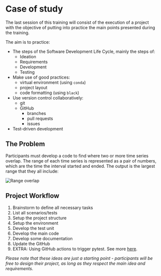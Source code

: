 # Case of study

The last session of this training will consist of the execution of a project
with the objective of putting into practice the main points presented during the
training.

The aim is to practice:

- The steps of the Software Development Life Cycle, mainly the steps of:
  - Ideation
  - Requirements
  - Development
  - Testing
- Make use of good practices:
  - virtual environment (using `conda`)
  - project layout
  - code formatting (using `black`)
- Use version control collaboratively:
  - git
  - GitHub
    - branches
    - pull requests
    - issues
- Test-driven development

## The Problem

Participants must develop a code to find where two or more time series overlap.
The range of each time series is represented as a pair of numbers,
which are the time the interval started and ended.
The output is the largest range that they all include:

![Range overlap](../assets/img/project/range_overlap.png)

## Project Workflow

1. Brainstorm to define all necessary tasks
2. List all scenarios/tests
3. Setup the project structure
4. Setup the environment
5. Develop the test unit
6. Develop the main code
7. Develop some documentation
8. Update the GitHub
9. EXTRA: Using GitHub actions to trigger pytest. See more [here](https://vilisimo.com/blog/setting-up-pytest-with-github-actions/).

*Please note that these ideas are just a starting point - participants will be free to design their project, as long as they respect the main idea and requirements.*
